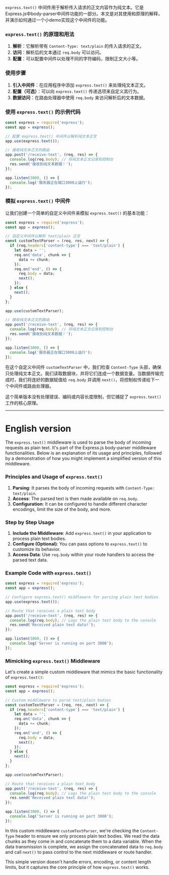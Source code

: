 `express.text()` 中间件用于解析传入请求的正文内容作为纯文本。它是Express.js中body-parser中间件功能的一部分。本文是对其使用和原理的解释，并演示如何通过一个小demo实现这个中间件的功能。

### `express.text()` 的原理和用法
1. **解析**：它解析带有 `Content-Type: text/plain` 的传入请求的正文。
2. **访问**：解析后的文本通过 `req.body` 可以访问。
3. **配置**：可以配置中间件以处理不同的字符编码，限制正文大小等。

### 使用步骤
1. **引入中间件**：在应用程序中添加 `express.text()` 来处理纯文本正文。
2. **配置（可选）**：可以向 `express.text()` 传递选项来自定义其行为。
3. **数据访问**：在路由处理器中使用 `req.body` 来访问解析后的文本数据。

### 使用 `express.text()` 的示例代码
```javascript
const express = require('express');
const app = express();

// 配置 express.text() 中间件以解析纯文本正文
app.use(express.text());

// 接收纯文本正文的路由
app.post('/receive-text', (req, res) => {
  console.log(req.body); // 将纯文本正文记录到控制台
  res.send('接收到纯文本数据！');
});

app.listen(3000, () => {
  console.log('服务器正在端口3000上运行');
});
```

### 模拟 `express.text()` 中间件
让我们创建一个简单的自定义中间件来模拟 `express.text()` 的基本功能：

```javascript
const express = require('express');
const app = express();

// 自定义中间件以解析 text/plain 正文
const customTextParser = (req, res, next) => {
  if (req.headers['content-type'] === 'text/plain') {
    let data = '';
    req.on('data', chunk => {
      data += chunk;
    });
    req.on('end', () => {
      req.body = data;
      next();
    });
  } else {
    next();
  }
};

app.use(customTextParser);

// 接收纯文本正文的路由
app.post('/receive-text', (req, res) => {
  console.log(req.body); // 将纯文本正文记录到控制台
  res.send('接收到纯文本数据！');
});

app.listen(3000, () => {
  console.log('服务器正在端口3000上运行');
});
```

在这个自定义中间件 `customTextParser` 中，我们检查 `Content-Type` 头部，确保只处理纯文本正文。我们读取数据块，并将它们连成一个数据变量。当数据传输完成时，我们将连好的数据赋值给 `req.body` 并调用 `next()`，将控制权传递给下一个中间件或路由处理器。

这个简单版本没有处理错误、编码或内容长度限制，但它捕捉了 `express.text()` 工作的核心原理。

---

# English version

The `express.text()` middleware is used to parse the body of incoming requests as plain text. It's part of the Express.js body-parser middleware functionalities. Below is an explanation of its usage and principles, followed by a demonstration of how you might implement a simplified version of this middleware.

### Principles and Usage of `express.text()`
1. **Parsing**: It parses the body of incoming requests with `Content-Type: text/plain`.
2. **Access**: The parsed text is then made available on `req.body`.
3. **Configuration**: It can be configured to handle different character encodings, limit the size of the body, and more.

### Step by Step Usage
1. **Include the Middleware**: Add `express.text()` in your application to process plain text bodies.
2. **Configure (Optional)**: You can pass options to `express.text()` to customize its behavior.
3. **Access Data**: Use `req.body` within your route handlers to access the parsed text data.

### Example Code with `express.text()`
```javascript
const express = require('express');
const app = express();

// Configure express.text() middleware for parsing plain text bodies
app.use(express.text());

// Route that receives a plain text body
app.post('/receive-text', (req, res) => {
  console.log(req.body); // Logs the plain text body to the console
  res.send('Received plain text data!');
});

app.listen(3000, () => {
  console.log('Server is running on port 3000');
});
```

### Mimicking `express.text()` Middleware
Let's create a simple custom middleware that mimics the basic functionality of `express.text()`:

```javascript
const express = require('express');
const app = express();

// Custom middleware to parse text/plain bodies
const customTextParser = (req, res, next) => {
  if (req.headers['content-type'] === 'text/plain') {
    let data = '';
    req.on('data', chunk => {
      data += chunk;
    });
    req.on('end', () => {
      req.body = data;
      next();
    });
  } else {
    next();
  }
};

app.use(customTextParser);

// Route that receives a plain text body
app.post('/receive-text', (req, res) => {
  console.log(req.body); // Logs the plain text body to the console
  res.send('Received plain text data!');
});

app.listen(3000, () => {
  console.log('Server is running on port 3000');
});
```

In this custom middleware `customTextParser`, we're checking the `Content-Type` header to ensure we only process plain text bodies. We read the data chunks as they come in and concatenate them to a data variable. When the data transmission is complete, we assign the concatenated data to `req.body` and call `next()` to pass control to the next middleware or route handler.

This simple version doesn't handle errors, encoding, or content length limits, but it captures the core principle of how `express.text()` works.
